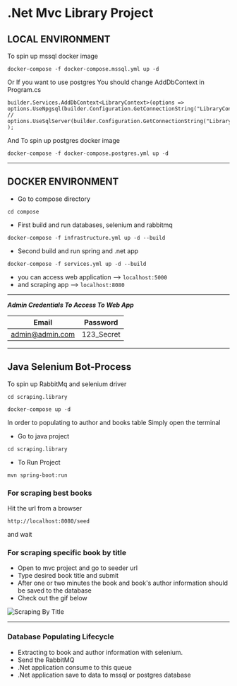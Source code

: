# .Net Mvc Library Project

## LOCAL ENVIRONMENT

To spin up mssql docker image

`docker-compose -f docker-compose.mssql.yml up -d`


Or If you want to use postgres You should change AddDbContext in Program.cs
```
builder.Services.AddDbContext<LibraryContext>(options =>
options.UseNpgsql(builder.Configuration.GetConnectionString("LibraryContextPostgres"))
// options.UseSqlServer(builder.Configuration.GetConnectionString("LibraryContextMsSql"))
);
```
And To spin up postgres docker image

`docker-compose -f docker-compose.postgres.yml up -d`

---
## DOCKER ENVIRONMENT

- Go to compose directory

`cd compose`

- First build and run databases, selenium and rabbitmq

`docker-compose -f infrastructure.yml up -d --build`

- Second build and run spring and .net app

`docker-compose -f services.yml up -d --build`

- you can access web application --> `localhost:5000`
- and scraping app --> `localhost:8080`

---
**_Admin Credentials To Access To Web App_**

| Email           |  Password  |  
| -------------   |:----------:| 
| admin@admin.com | 123_Secret |  
---
## Java Selenium Bot-Process
To spin up RabbitMq and selenium driver

`cd scraping.library`

`docker-compose up -d`

In order to populating to author and books table
Simply open the terminal 

- Go to java project

`cd scraping.library`

- To Run Project 

`mvn spring-boot:run`

### For scraping best books
Hit the url from a browser

`http://localhost:8080/seed` 

and wait

### For scraping specific book by title
- Open to mvc project and go to seeder url
- Type desired book title and submit
- After one or two minutes the book and book's author information should be saved to the database
- Check out the gif below

![Scraping By Title](./screenshots/seeder_library.gif)

---


### Database Populating Lifecycle

- Extracting to book and author information with selenium.
- Send the RabbitMQ
- .Net  application consume to this queue
- .Net application save to data to mssql or postgres database



